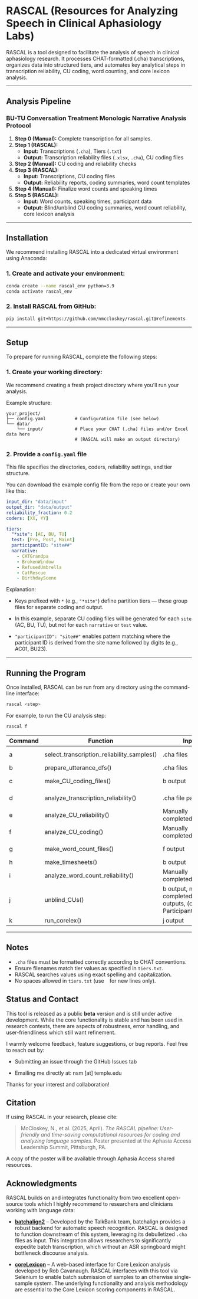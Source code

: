 # RASCAL (Resources for Analyzing Speech in Clinical Aphasiology Labs)

RASCAL is a tool designed to facilitate the analysis of speech in clinical aphasiology research. It processes CHAT-formatted (.cha) transcriptions, organizes data into structured tiers, and automates key analytical steps in transcription reliability, CU coding, word counting, and core lexicon analysis.

---

## Analysis Pipeline

### **BU-TU Conversation Treatment Monologic Narrative Analysis Protocol**

1. **Step 0 (Manual):** Complete transcription for all samples.
2. **Step 1 (RASCAL):**
   - **Input:** Transcriptions (`.cha`), Tiers (`.txt`)
   - **Output:** Transcription reliability files (`.xlsx`, `.cha`), CU coding files
3. **Step 2 (Manual):** CU coding and reliability checks
4. **Step 3 (RASCAL):**
   - **Input:** Transcriptions, CU coding files
   - **Output:** Reliability reports, coding summaries, word count templates
5. **Step 4 (Manual):** Finalize word counts and speaking times
6. **Step 5 (RASCAL):**
   - **Input:** Word counts, speaking times, participant data
   - **Output:** Blind/unblind CU coding summaries, word count reliability, core lexicon analysis

---

## Installation

We recommend installing RASCAL into a dedicated virtual environment using Anaconda:

### 1. Create and activate your environment:

```bash
conda create --name rascal_env python=3.9
conda activate rascal_env
```

### 2. Install RASCAL from GitHub:
```bash
pip install git+https://github.com/nmccloskey/rascal.git@refinements
```

---

## Setup

To prepare for running RASCAL, complete the following steps:

### 1. Create your working directory:

We recommend creating a fresh project directory where you'll run your analysis.

Example structure:

```plaintext
your_project/
├── config.yaml           # Configuration file (see below)
└── data/
    └── input/            # Place your CHAT (.cha) files and/or Excel data here
                          # (RASCAL will make an output directory)
```

### 2. Provide a `config.yaml` file

This file specifies the directories, coders, reliability settings, and tier structure.

You can download the example config file from the repo or create your own like this:

```yaml
input_dir: "data/input"
output_dir: "data/output"
reliability_fraction: 0.2
coders: [XX, YY]

tiers:
  "*site": [AC, BU, TU]
  test: [Pre, Post, Maint]
  participantID: "site##"
  narrative:
    - CATGrandpa
    - BrokenWindow
    - RefusedUmbrella
    - CatRescue
    - BirthdayScene
```

Explanation:

- Keys prefixed with `*` (e.g., `"*site"`) define partition tiers — these group files for separate coding and output.

- In this example, separate CU coding files will be generated for each `site` (AC, BU, TU), but not for each `narrative` or `test` value.

- `"participantID": "site##"` enables pattern matching where the participant ID is derived from the site name followed by digits (e.g., AC01, BU23).

---

## Running the Program

Once installed, RASCAL can be run from any directory using the command-line interface:

```bash
rascal <step>
```

For example, to run the CU analysis step:

```bash
rascal f
```

| Command | Function                                     | Input                                                                                      | Output                                                                                   |
| ------- | -------------------------------------------- | ------------------------------------------------------------------------------------------ | ---------------------------------------------------------------------------------------- |
| a       | select_transcription_reliability_samples()   | .cha files                                                                                 | _TranscriptionReliabilitySamples.xlsx, _Reliability.cha files                           |
| b       | prepare_utterance_dfs()                      | .cha files                                                                                 | _Utterances.xlsx                                                                         |
| c       | make_CU_coding_files()                       | b output                                                                                   | _CU_Coding.xlsx, _CUReliabilityCoding.xlsx                                               |
| d       | analyze_transcription_reliability()          | .cha file pairs                                                                            | _TranscriptionReliabilityAnalysis.xlsx, .txt alignment files                             |
| e       | analyze_CU_reliability()                     | Manually completed c output                                                                | _CUReliabilityCoding_BySample.xlsx, _CUReliabilityCodingReport.txt                      |
| f       | analyze_CU_coding()                          | Manually completed c output                                                                | _CUCoding_BySample.xlsx, _CUCoding_ByUtterance.xlsx                                     |
| g       | make_word_count_files()                      | f output                                                                                   | _WordCounting.xlsx, _WordCountingReliability.xlsx                                       |
| h       | make_timesheets()                            | b output                                                                                   | _SpeakingTimes.xlsx                                                                      |
| i       | analyze_word_count_reliability()             | Manually completed g output                                                                | _WordCountingReliabilityResults.xlsx, _WordCountingReliabilityReport.txt                |
| j       | unblind_CUs()                                | b output, manually completed c, h & i outputs, (optional) ParticipantData.xlsx             | Blind/unblind sample data files                                                          |
| k       | run_corelex()                                | j output                                                                                   | CoreLexDataYYMMDD.xlsx                                                                   |

---

## Notes

- `.cha` files must be formatted correctly according to CHAT conventions.
- Ensure filenames match tier values as specified in `tiers.txt`.
- RASCAL searches values using exact spelling and capitalization.
- No spaces allowed in `tiers.txt` (use ` ` for new lines only).

## Status and Contact

This tool is released as a public **beta** version and is still under active development. While the core functionality is stable and has been used in research contexts, there are aspects of robustness, error handling, and user-friendliness which still want refinement.

I warmly welcome feedback, feature suggestions, or bug reports. Feel free to reach out by:

- Submitting an issue through the GitHub Issues tab

- Emailing me directly at: nsm [at] temple.edu

Thanks for your interest and collaboration!

## Citation

If using RASCAL in your research, please cite:

> McCloskey, N., et al. (2025, April). *The RASCAL pipeline: User-friendly and time-saving computational resources for coding and analyzing language samples*. Poster presented at the Aphasia Access Leadership Summit, Pittsburgh, PA.

A copy of the poster will be available through Aphasia Access shared resources.

## Acknowledgments

RASCAL builds on and integrates functionality from two excellent open-source tools which I highly recommend to researchers and clinicians working with language data:

- [**batchalign2**](https://github.com/TalkBank/batchalign2) – Developed by the TalkBank team, batchalign provides a robust backend for automatic speech recognition. RASCAL is designed to function downstream of this system, leveraging its debulletized `.cha` files as input. This integration allows researchers to significantly expedite batch transcription, which without an ASR springboard might bottleneck discourse analysis.

- [**coreLexicon**](https://github.com/rbcavanaugh/coreLexicon) – A web-based interface for Core Lexicon analysis developed by Rob Cavanaugh. RASCAL interfaces with this tool via Selenium to enable batch submission of samples to an otherwise single-sample system. The underlying functionality and analysis methodology are essential to the Core Lexicon scoring components in RASCAL.
